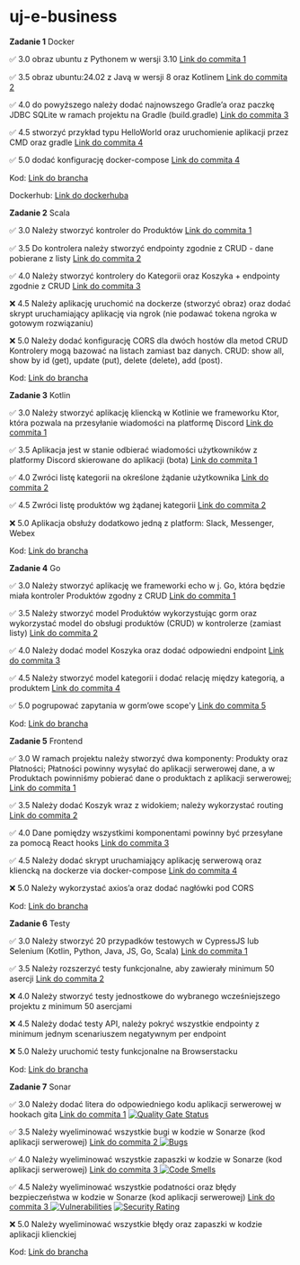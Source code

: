 # uj-e-business

**Zadanie 1** Docker

:white_check_mark:  3.0 obraz ubuntu z Pythonem w wersji 3.10 [Link do commita 1](https://github.com/LukasWoz/uj-e-business/commit/2b4b6f3de9ba8129556d233cac84bdb4abadb9f6)

:white_check_mark: 3.5 obraz ubuntu:24.02 z Javą w wersji 8 oraz Kotlinem [Link do commita 2 ](https://github.com/LukasWoz/uj-e-business/commit/6f9f34c6f0a0b2a1be4fcb4a228872cafaef0b4c)

:white_check_mark: 4.0 do powyższego należy dodać najnowszego Gradle’a oraz paczkę JDBC SQLite w ramach projektu na Gradle (build.gradle) [Link do commita 3](https://github.com/LukasWoz/uj-e-business/commit/535f6daaeca5a1462f4117fe6c59457992af3fc0)

:white_check_mark: 4.5 stworzyć przykład typu HelloWorld oraz uruchomienie aplikacji przez CMD oraz gradle [Link do commita 4](https://github.com/LukasWoz/uj-e-business/commit/b3e57076f07050928b438a5a7bae334eaa7c9014)

:white_check_mark: 5.0 dodać konfigurację docker-compose [Link do commita 4](https://github.com/LukasWoz/uj-e-business/commit/b3e57076f07050928b438a5a7bae334eaa7c9014)


Kod: [Link do brancha](https://github.com/LukasWoz/uj-e-business/tree/Docker)

Dockerhub: [Link do dockerhuba](https://hub.docker.com/repository/docker/lukaswoz/ebusiness/general)



**Zadanie 2** Scala

:white_check_mark:  3.0 Należy stworzyć kontroler do Produktów [Link do commita 1](https://github.com/LukasWoz/uj-e-business/commit/f3b1b01954adc23d8500096c57101ea45c1287f4)

:white_check_mark: 3.5 Do kontrolera należy stworzyć endpointy zgodnie z CRUD - dane pobierane z listy [Link do commita 2 ](https://github.com/LukasWoz/uj-e-business/commit/7449483b50ff5969096b2bc3661c488539823803)

:white_check_mark: 4.0 Należy stworzyć kontrolery do Kategorii oraz Koszyka + endpointy zgodnie z CRUD [Link do commita 3](https://github.com/LukasWoz/uj-e-business/commit/805e4322948d9ee7b51f8f9373f7aa75603b3768)

:x: 4.5 Należy aplikację uruchomić na dockerze (stworzyć obraz) oraz dodać skrypt uruchamiający aplikację via ngrok (nie podawać tokena ngroka w gotowym rozwiązaniu)

:x: 5.0 Należy dodać konfigurację CORS dla dwóch hostów dla metod CRUD
Kontrolery mogą bazować na listach zamiast baz danych. CRUD: show all, show by id (get), update (put), delete (delete), add (post). 


Kod: [Link do brancha](https://github.com/LukasWoz/uj-e-business/tree/Scala)


**Zadanie 3** Kotlin

:white_check_mark:  3.0 Należy stworzyć aplikację kliencką w Kotlinie we frameworku Ktor, która pozwala na przesyłanie wiadomości na platformę Discord [Link do commita 1](https://github.com/LukasWoz/uj-e-business/commit/9a8364cd37a4d0a51903a9d9789d125e74f54745)

:white_check_mark: 3.5 Aplikacja jest w stanie odbierać wiadomości użytkowników z platformy Discord skierowane do aplikacji (bota) [Link do commita 1 ](https://github.com/LukasWoz/uj-e-business/commit/9a8364cd37a4d0a51903a9d9789d125e74f54745)

:white_check_mark: 4.0 Zwróci listę kategorii na określone żądanie użytkownika [Link do commita 2](https://github.com/LukasWoz/uj-e-business/commit/442eb97986dc3a3da90fa1ae5101f60fe7f2b78e)

:white_check_mark: 4.5 Zwróci listę produktów wg żądanej kategorii [Link do commita 2](https://github.com/LukasWoz/uj-e-business/commit/442eb97986dc3a3da90fa1ae5101f60fe7f2b78e)

:x: 5.0 Aplikacja obsłuży dodatkowo jedną z platform: Slack, Messenger, Webex


Kod: [Link do brancha](https://github.com/LukasWoz/uj-e-business/tree/Kotlin)


**Zadanie 4** Go

:white_check_mark:  3.0 Należy stworzyć aplikację we frameworki echo w j. Go, która będzie
miała kontroler Produktów zgodny z CRUD [Link do commita 1](https://github.com/LukasWoz/uj-e-business/commit/12273dd6be62a1bda66c8c5bfc962bc8e14f822a)

:white_check_mark:  3.5 Należy stworzyć model Produktów wykorzystując gorm oraz
wykorzystać model do obsługi produktów (CRUD) w kontrolerze (zamiast
listy) [Link do commita 2 ](https://github.com/LukasWoz/uj-e-business/commit/0650b2f10984952fff7426f7810aaef8fcee403f)

:white_check_mark:  4.0 Należy dodać model Koszyka oraz dodać odpowiedni endpoint [Link do commita 3 ](https://github.com/LukasWoz/uj-e-business/commit/a10a90630e0fbb1f797cfa36facc1c88aabfa827)

:white_check_mark:  4.5 Należy stworzyć model kategorii i dodać relację między kategorią, a produktem [Link do commita 4 ](https://github.com/LukasWoz/uj-e-business/commit/623d19ecea87f9f396934e03075a5777551e5936)

:white_check_mark:  5.0 pogrupować zapytania w gorm’owe scope'y [Link do commita 5 ](https://github.com/LukasWoz/uj-e-business/commit/65812af72c7ebc9fab759bf2dd33694ffc19f9d3)


Kod: [Link do brancha](https://github.com/LukasWoz/uj-e-business/tree/Go)


**Zadanie 5** Frontend

:white_check_mark:  3.0 W ramach projektu należy stworzyć dwa komponenty: Produkty oraz Płatności; Płatności powinny wysyłać do aplikacji serwerowej dane, a w
Produktach powinniśmy pobierać dane o produktach z aplikacji
serwerowej; [Link do commita 1](https://github.com/LukasWoz/uj-e-business/commit/1da9b855e0c16196667832ce056aa5ccc5133edd)

:white_check_mark:  3.5 Należy dodać Koszyk wraz z widokiem; należy wykorzystać routing [Link do commita 2 ](https://github.com/LukasWoz/uj-e-business/commit/2415ae059b4bb7e01874bed9d34612c5ac56990e)

:white_check_mark:  4.0 Dane pomiędzy wszystkimi komponentami powinny być przesyłane za pomocą React hooks [Link do commita 3 ](https://github.com/LukasWoz/uj-e-business/commit/cf22759b68dbd959711dbfe6ee9ed55de812aeb4)

:white_check_mark:  4.5 Należy dodać skrypt uruchamiający aplikację serwerową oraz kliencką na dockerze via docker-compose [Link do commita 4 ](https://github.com/LukasWoz/uj-e-business/commit/9bb9da5c9f7acba9b9cf8b557403cefdca89d15e)

:x:  5.0 Należy wykorzystać axios’a oraz dodać nagłówki pod CORS


Kod: [Link do brancha](https://github.com/LukasWoz/uj-e-business/tree/Frontend)


**Zadanie 6** Testy

:white_check_mark:  3.0 Należy stworzyć 20 przypadków testowych w CypressJS lub Selenium
(Kotlin, Python, Java, JS, Go, Scala) [Link do commita 1](https://github.com/LukasWoz/uj-e-business/commit/a2a39f7bd4ab040b13463161313e88aab88c1024)

:white_check_mark:  3.5 Należy rozszerzyć testy funkcjonalne, aby zawierały minimum 50
asercji [Link do commita 2 ](https://github.com/LukasWoz/uj-e-business/commit/af4302129c2cb6bb4a9e1d0bec162d6d76781e0c)

:x:  4.0 Należy stworzyć testy jednostkowe do wybranego wcześniejszego
projektu z minimum 50 asercjami

:x:  4.5 Należy dodać testy API, należy pokryć wszystkie endpointy z
minimum jednym scenariuszem negatywnym per endpoint

:x:  5.0 Należy uruchomić testy funkcjonalne na Browserstacku


Kod: [Link do brancha](https://github.com/LukasWoz/uj-e-business/tree/Cypress)


**Zadanie 7** Sonar

:white_check_mark:  3.0 Należy dodać litera do odpowiedniego kodu aplikacji serwerowej w
hookach gita [Link do commita 1](https://github.com/LukasWoz/uj-e-business-go/commit/faf2a6739a53bf06904d5e457af27311ebade1cf)
[![Quality Gate Status](https://sonarcloud.io/api/project_badges/measure?project=LukasWoz_uj-e-business-go&metric=alert_status)](https://sonarcloud.io/summary/new_code?id=LukasWoz_uj-e-business-go)

:white_check_mark:  3.5 Należy wyeliminować wszystkie bugi w kodzie w Sonarze (kod
aplikacji serwerowej) [Link do commita 2 ](https://github.com/LukasWoz/uj-e-business-go/commit/5b5771606e461a7b2ba4e6e386a1b5b882c2853e)
[![Bugs](https://sonarcloud.io/api/project_badges/measure?project=LukasWoz_uj-e-business-go&metric=bugs)](https://sonarcloud.io/summary/new_code?id=LukasWoz_uj-e-business-go)

:white_check_mark:  4.0 Należy wyeliminować wszystkie zapaszki w kodzie w Sonarze (kod
aplikacji serwerowej) [Link do commita 3 ](https://github.com/LukasWoz/uj-e-business-go/commit/7347e78cb4163777d555a8a866be72dc4da8349b)
[![Code Smells](https://sonarcloud.io/api/project_badges/measure?project=LukasWoz_uj-e-business-go&metric=code_smells)](https://sonarcloud.io/summary/new_code?id=LukasWoz_uj-e-business-go)

:white_check_mark:  4.5 Należy wyeliminować wszystkie podatności oraz błędy bezpieczeństwa
w kodzie w Sonarze (kod aplikacji serwerowej) [Link do commita 3 ](https://github.com/LukasWoz/uj-e-business-go/commit/7347e78cb4163777d555a8a866be72dc4da8349b)
[![Vulnerabilities](https://sonarcloud.io/api/project_badges/measure?project=LukasWoz_uj-e-business-go&metric=vulnerabilities)](https://sonarcloud.io/summary/new_code?id=LukasWoz_uj-e-business-go)
[![Security Rating](https://sonarcloud.io/api/project_badges/measure?project=LukasWoz_uj-e-business-go&metric=security_rating)](https://sonarcloud.io/summary/new_code?id=LukasWoz_uj-e-business-go)

:x: 5.0 Należy wyeliminować wszystkie błędy oraz zapaszki w kodzie
aplikacji klienckiej


Kod: [Link do brancha](https://github.com/LukasWoz/uj-e-business-go/tree/Go)